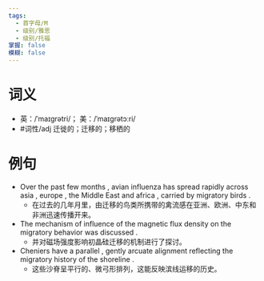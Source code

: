 ```yaml
---
tags:
  - 首字母/M
  - 级别/雅思
  - 级别/托福
掌握: false
模糊: false
---
```

# 词义
- 英：/ˈmaɪɡrətri/； 美：/ˈmaɪɡrətɔːri/
- #词性/adj  迁徙的；迁移的；移栖的
# 例句
- Over the past few months , avian influenza has spread rapidly across asia , europe , the Middle East and africa , carried by migratory birds .
	- 在过去的几年月里，由迁移的鸟类所携带的禽流感在亚洲、欧洲、中东和非洲迅速传播开来。
- The mechanism of influence of the magnetic flux density on the migratory behavior was discussed .
	- 并对磁场强度影响初晶硅迁移的机制进行了探讨。
- Cheniers have a parallel , gently arcuate alignment reflecting the migratory history of the shoreline .
	- 这些沙脊呈平行的、微弓形排列，这能反映滨线运移的历史。
